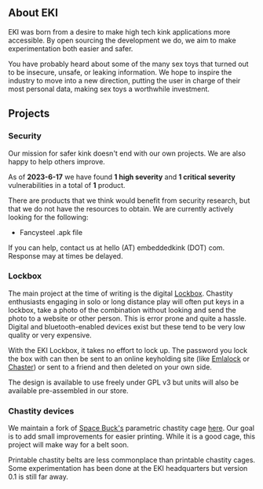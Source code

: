 ## About EKI

EKI was born from a desire to make high tech kink applications more accessible. 
By open sourcing the development we do, we aim to make experimentation both easier and safer.

You have probably heard about some of the many sex toys that turned out to be insecure, unsafe, or leaking information. 
We hope to inspire the industry to move into a new direction, putting the user in charge of their most personal data, making sex toys a worthwhile investment.

## Projects

### Security

Our mission for safer kink doesn't end with our own projects. We are also happy to help others improve.

As of **2023-6-17** we have found **1 high severity** and **1 critical severity** vulnerabilities in a total of **1** product.

There are products that we think would benefit from security research, but that we do not have the resources to obtain. We are currently actively looking for the following:

- Fancysteel .apk file

If you can help, contact us at hello (AT) embeddedkink (DOT) com. Response may at times be delayed.

### Lockbox

The main project at the time of writing is the digital [Lockbox](./lockbox.md). 
Chastity enthusiasts engaging in solo or long distance play will often put keys in a lockbox, take a photo of the combination without looking and send the photo to a website or other person. 
This is error prone and quite a hassle. 
Digital and bluetooth-enabled devices exist but these tend to be very low quality or very expensive.

With the EKI Lockbox, it takes no effort to lock up. 
The password you lock the box with can then be sent to an online keyholding site (like [Emlalock](https://emlalock.com/) or [Chaster](https://chaster.app/)) or sent to a friend and then deleted on your own side.

The design is available to use freely under GPL v3 but units will also be available pre-assembled in our store.

### Chastity devices

We maintain a fork of [Space Buck's](https://github.com/heyspacebuck) parametric chastity cage [here](https://github.com/embeddedkink/parametric-chastity-cage). Our goal is to add small improvements for easier printing. While it is a good cage, this project will make way for a belt soon.

Printable chastity belts are less commonplace than printable chastity cages. Some experimentation has been done at the EKI headquarters but version 0.1 is still far away.
